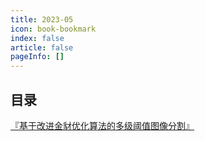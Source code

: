 ```yaml
---
title: 2023-05
icon: book-bookmark
index: false
article: false
pageInfo: []
---
```


## 目录
[『基于改进金豺优化算法的多级阈值图像分割』](76053f16-593f-4431-83ed-9d52960c5e0d.md)
